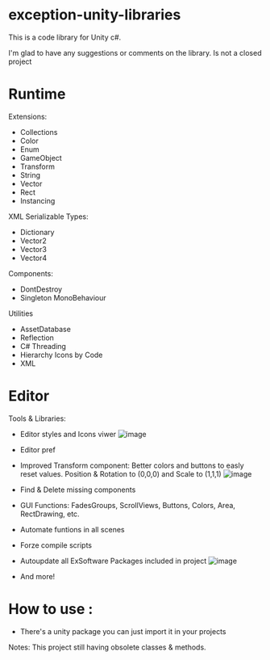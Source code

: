 # exception-unity-libraries

This is a code library for Unity c#. 


I'm glad to have any suggestions or comments on the library. 
Is not a closed project

# Runtime
Extensions:
- Collections
- Color
- Enum
- GameObject
- Transform
- String
- Vector
- Rect
- Instancing

XML Serializable Types:
- Dictionary
- Vector2
- Vector3
- Vector4

Components:
- DontDestroy
- Singleton MonoBehaviour

Utilities
- AssetDatabase 
- Reflection
- C# Threading
- Hierarchy Icons by Code
- XML

# Editor
Tools & Libraries:
 - Editor styles and Icons viwer
 ![image](https://user-images.githubusercontent.com/79903069/127274582-075dd3f0-8dd4-48a1-a7d6-60a1cd687e23.png)
 - Editor pref
 - Improved Transform component: Better colors and buttons to easly reset values. Position & Rotation to (0,0,0) and Scale to (1,1,1)
 ![image](https://user-images.githubusercontent.com/79903069/127273672-35ada0ef-1c59-45b4-ad7e-2323dd7dea00.png)
 - Find & Delete missing components
 - GUI Functions: FadesGroups, ScrollViews, Buttons, Colors, Area, RectDrawing, etc.
 - Automate funtions in all scenes
 - Forze compile scripts
 - Autoupdate all ExSoftware Packages included in project
  ![image](https://user-images.githubusercontent.com/79903069/127275080-edc9ef27-201c-4918-a22d-0150c0daf246.png)

 - And more!


# How to use :

  - There's a unity package you can just import it in your projects


Notes: 
This project still having obsolete classes & methods.


